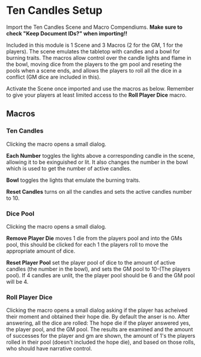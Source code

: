 # Ten Candles Setup
Import the Ten Candles Scene and Macro Compendiums. **Make sure to check "Keep Document IDs?" when importing!!**

Included in this module is 1 Scene and 3 Macros (2 for the GM, 1 for the players).  The scene emulates the tabletop with candles and a bowl for burning traits. The macros allow control over the candle lights and flame in the bowl, moving dice from the players to the gm pool and reseting the pools when a scene ends, and allows the players to roll all the dice in a conflict (GM dice are included in this).

Activate the Scene once imported and use the macros as below.  Remember to give your players at least limited access to the **Roll Player Dice** macro.

## Macros
### Ten Candles
Clicking the macro opens a small dialog.

**Each Number** toggles the lights above a corresponding candle in the scene, allowing it to be exinguished or lit. It also changes the number in the bowl which is used to get the number of active candles.

**Bowl** toggles the lights that emulate the burning traits.

**Reset Candles** turns on all the candles and sets the active candles number to 10.

 

### Dice Pool
Clicking the macro opens a small dialog.

**Remove Player Die** moves 1 die from the players pool and into the GMs pool, this should be clicked for each 1 the players roll to move the appropriate amount of dice.

**Reset Player Pool** set the player pool of dice to the amount of active candles (the number in the bowl), and sets the GM pool to 10-(The players pool).  If 4 candles are unlit, the the player pool should be 6 and the GM pool will be 4.

 

### Roll Player Dice
Clicking the macro opens a small dialog asking if the player has acheived their moment and obtained their hope die. By default the anser is no.  After answering, all the dice are rolled: The hope die if the player answered yes, the player pool, and the GM pool.  The results are examined and the amount of successes for the player and gm are shown, the amount of 1's the players rolled in their pool (doesn't included the hope die), and based on those rolls, who should have narrative control.

 